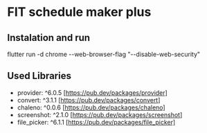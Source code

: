 # FIT schedule maker plus

## Instalation and run
flutter run -d chrome --web-browser-flag "--disable-web-security"

## Used Libraries
- provider: ^6.0.5    [https://pub.dev/packages/provider]
- convert: ^3.1.1      [https://pub.dev/packages/convert]
- chaleno: ^0.0.6      [https://pub.dev/packages/chaleno]
- screenshot: ^2.1.0   [https://pub.dev/packages/screenshot]
- file_picker: ^6.1.1  [https://pub.dev/packages/file_picker]


